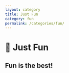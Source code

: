 ```yaml
---
layout: category
title: Just Fun
category: fun
permalink: /categories/fun/
---
```

# 🎉 Just Fun
## Fun is the best!